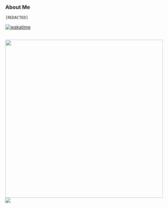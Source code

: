 ### About Me

`[REDACTED]`

[![wakatime](https://wakatime.com/badge/user/40985af1-0884-4fc7-9005-3076de2f6093.svg)](https://wakatime.com/@40985af1-0884-4fc7-9005-3076de2f6093)

<br />

<a href="https://wakatime.com/share/@nikAizuddin/cd8cd8ea-1b62-4b14-8230-b5fbab0434c3.svg">
  <img src="https://wakatime.com/share/@nikAizuddin/cd8cd8ea-1b62-4b14-8230-b5fbab0434c3.svg" width="495">
</a>

<br />

<a href="https://github.com/anuraghazra/github-readme-stats">
  <img src="https://github-readme-stats.vercel.app/api/wakatime?username=nikAizuddin&theme=dark&hide_border=true&custom_title=Weekly%20Coding%20Activity&range=last_7_days&is_including_today=true"/>
</a>

<!--
**nikAizuddin/nikAizuddin** is a ✨ _special_ ✨ repository because its `README.md` (this file) appears on your GitHub profile.

Here are some ideas to get you started:

- 🔭 I’m currently working on ...
- 🌱 I’m currently learning ...
- 👯 I’m looking to collaborate on ...
- 🤔 I’m looking for help with ...
- 💬 Ask me about ...
- 📫 How to reach me: ...
- 😄 Pronouns: ...
- ⚡ Fun fact: ...
-->
